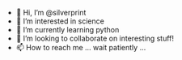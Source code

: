 - 👋 Hi, I’m @silverprint
- 👀 I’m interested in science
- 🌱 I’m currently learning python
- 💞️ I’m looking to collaborate on interesting stuff!
- 📫 How to reach me ... wait patiently ...

<!---
silverprint/silverprint is a ✨ special ✨ repository because its `README.md` (this file) appears on your GitHub profile.
You can click the Preview link to take a look at your changes.
--->

